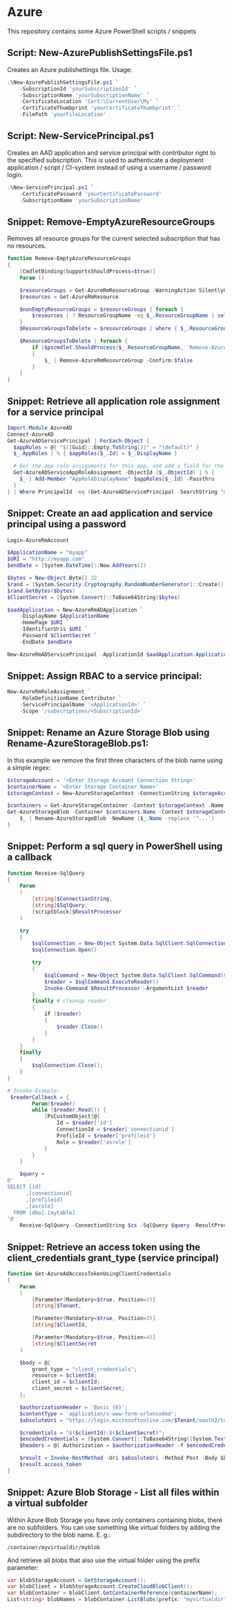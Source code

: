 # Azure
This repository contains some Azure PowerShell scripts / snippets
## Script: New-AzurePublishSettingsFile.ps1
Creates an Azure publishettings file. Usage:
```powershell
.\New-AzurePublishSettingsFile.ps1 `
    -SubscriptionId 'yourSubscriptionId' `
    -SubscriptionName 'yourSubscriptionName' `
    -CertificateLocation 'Cert:\CurrentUser\My' `
    -CertificateThumbprint 'yourCertificateThumbprint' `
    -FilePath 'yourFileLocation'
```

## Script: New-ServicePrincipal.ps1
Creates an AAD application and service principal with contributor right to the specified subscription.
This is used to authenticate a deployment application / script / CI-system instead of using a username / password login.
```powershell
.\New-ServicePrincipal.ps1 `
    -CertificatePassword 'yourCertificatePassword'
    -SubscriptionName 'yourSubscriptionName'
```

## Snippet: Remove-EmptyAzureResourceGroups
Removes all resource groups for the current selected subscription that has no resources.
```powershell
function Remove-EmptyAzureResourceGroups
{
    [CmdletBinding(SupportsShouldProcess=$true)]
    Param ()

    $resourceGroups = Get-AzureRmResourceGroup -WarningAction SilentlyContinue
    $resources = Get-AzureRmResource

    $nonEmptyResourceGroups = $resourceGroups | foreach {
        $resources | ? ResourceGroupName -eq $_.ResourceGroupName | select -expand ResourceGroupName -Unique
    }
    $ResourceGroupsToDelete = $resourceGroups | where { $_.ResourceGroupName -notin $nonEmptyResourceGroups }

    $ResourceGroupsToDelete | foreach {
        if ($pscmdlet.ShouldProcess($_.ResourceGroupName, 'Remove-AzureRmResourceGroup'))
        {
            $_ | Remove-AzureRmResourceGroup -Confirm:$false
        }
    }
}
```
## Snippet: Retrieve all application role assignment for a service principal


```powershell
Import-Module AzureAD
Connect-AzureAD
Get-AzureADServicePrincipal | ForEach-Object {
  $appRoles = @{ "$([Guid]::Empty.ToString())" = "(default)" }
  $_.AppRoles | % { $appRoles[$_.Id] = $_.DisplayName }

  # Get the app role assignments for this app, and add a field for the app role name
  Get-AzureADServiceAppRoleAssignment -ObjectId ($_.ObjectId) | % {
    $_ | Add-Member "AppRoleDisplayName" $appRoles[$_.Id] -Passthru
  }
} | Where PrincipalId -eq (Get-AzureADServicePrincipal -SearchString "myb2capp" | select -ExpandProperty ObjectId) | fl *
```

## Snippet: Create an aad application and service principal using a password

```powershell
Login-AzureRmAccount

$ApplicationName = "myapp"
$URI = "http://myapp.com"
$endDate = [System.DateTime]::Now.AddYears(2)

$bytes = New-Object Byte[] 32
$rand = [System.Security.Cryptography.RandomNumberGenerator]::Create()
$rand.GetBytes($bytes)
$ClientSecret = [System.Convert]::ToBase64String($bytes)

$aadApplication = New-AzureRmADApplication `
    -DisplayName $ApplicationName `
    -HomePage $URI `
    -IdentifierUris $URI `
    -Password $ClientSecret `
    -EndDate $endDate

New-AzureRmADServicePrincipal -ApplicationId $aadApplication.ApplicationId
```

## Snippet: Assign RBAC to a service principal:
```powershell
New-AzureRmRoleAssignment `
    -RoleDefinitionName Contributor `
    -ServicePrincipalName '<ApplicationId>' `
    -Scope '/subscriptions/<SubscriptionId>'
```

## Snippet: Rename an Azure Storage Blob using Rename-AzureStorageBlob.ps1:
In this example we remove the first three characters of the blob name using a simple regex:
```powershell
$storageAccount = '<Enter Storage Account Connection String>'
$containerName = '<Enter Storage Container Name>'
$storageContext = New-AzureStorageContext -ConnectionString $storageAccount

$containers = Get-AzureStorageContainer -Context $storageContext -Name $containerName
Get-AzureStorageBlob -Container $containers.Name -Context $storageContext | ForEach-Object {
    $_ | Rename-AzureStorageBlob -NewName ($_.Name -replace '^...')
}
```
## Snippet: Perform a sql query in PowerShell using a callback
```powershell
function Receive-SqlQuery
{
    Param
    (
        [string]$ConnectionString,
        [string]$SqlQuery,
        [scriptblock]$ResultProcessor
    )

    try
    {
        $sqlConnection = New-Object System.Data.SqlClient.SqlConnection $ConnectionString
        $sqlConnection.Open()

        try
        {
            $sqlCommand = New-Object System.Data.SqlClient.SqlCommand($SqlQuery, $sqlConnection)
            $reader = $sqlCommand.ExecuteReader()
            Invoke-Command $ResultProcessor -ArgumentList $reader
        }
        finally # cleanup reader
        {
            if ($reader)
            {
                $reader.Close()
            }
        }
    }
    finally
    {
        $sqlConnection.Close();
    }
}

# Invoke-Example:
 $readerCallback = {
        Param($reader)
        while ($reader.Read()) {
            [PsCustomObject]@{
                Id = $reader['id']
                ConnectionId = $reader['connectionid']
                ProfileId = $reader['profileid']
                Role = $reader['asrole']
            }
        }
    }

    $query =
@'
SELECT [id]
      ,[connectionid]
      ,[profileid]
      ,[asrole]
  FROM [dbo].[mytable]
'@
    Receive-SqlQuery -ConnectionString $cs -SqlQuery $query -ResultProcessor $readerCallback
```

## Snippet: Retrieve an access token using the client_credentials grant_type (service principal)
```powershell
function Get-AzureAdAccessTokenUsingClientCredentials
{
    Param
    (
        [Parameter(Mandatory=$true, Position=2)]
        [string]$Tenant,

        [Parameter(Mandatory=$true, Position=3)]
        [string]$ClientId,

        [Parameter(Mandatory=$true, Position=4)]
        [string]$ClientSecret
    )

    $body = @{
        grant_type = "client_credentials";
        resource = $clientId;
        client_id = $clientId;
        client_secret = $clientSecret;
    };

    $authorizationHeader = 'Basic {0}';
    $contentType = 'application/x-www-form-urlencoded';
    $absoluteUri = "https://login.microsoftonline.com/$Tenant/oauth2/token";

    $credentials = "$($clientId):$($clientSecret)";
    $encodedCredentials = [System.Convert]::ToBase64String([System.Text.Encoding]::ASCII.GetBytes($credentials));
    $headers = @{ Authorization = $authorizationHeader -f $encodedCredentials};

    $result = Invoke-RestMethod -Uri $absoluteUri -Method Post -Body $body -Headers $headers -ContentType $contentType;
    $result.access_token
}
```
## Snippet: Azure Blob Storage - List all files within a virtual subfolder

Within Azure Blob Storage you have only containers containing blobs, there are no subfolders.
You can use something like virtual folders by adding the subdirectory to the blob name. E. g.:
```
/container/myvirtualdir/myblob
```
And retrieve all blobs that also use the virtual folder using the prefix parameter:
```csharp
var blobStorageAccount = GetStorageAccount();
var blobClient = blobStorageAccount.CreateCloudBlobClient();
var blobContainer = blobClient.GetContainerReference(containerName);
List<string> blobNames = blobContainer.ListBlobs(prefix: "myvirtualdir").OfType<CloudBlockBlob>().Select(b => b.Name).ToList();
```
